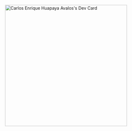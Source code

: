 <!-- ### Hi there 👋 -->

<!--
**Carlos310197/Carlos310197** is a ✨ _special_ ✨ repository because its `README.md` (this file) appears on your GitHub profile.

Here are some ideas to get you started:

- 🔭 I’m currently working on ...
- 🌱 I’m currently learning ...
- 👯 I’m looking to collaborate on ...
- 🤔 I’m looking for help with ...
- 💬 Ask me about ...
- 📫 How to reach me: ...
- 😄 Pronouns: ...
- ⚡ Fun fact: ...
-->

<a href="https://app.daily.dev/CarlosHuapaya"><img src="https://api.daily.dev/devcards/d62c95837ef446a4a8428d4cc0bbc9b1.png?r=jnm" width="400" alt="Carlos Enrique Huapaya Avalos's Dev Card"/></a>
